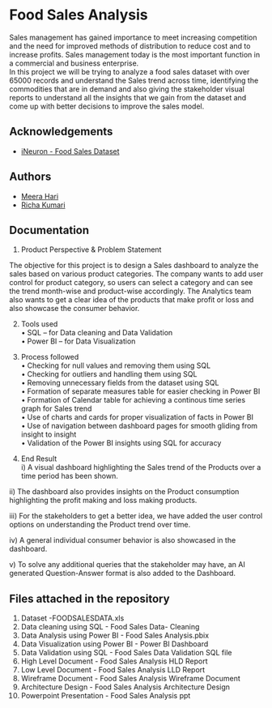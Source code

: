 
# Food Sales Analysis

Sales management has gained importance to meet increasing competition and the need
for improved methods of distribution to reduce cost and to increase profits. Sales
management today is the most important function in a commercial and business
enterprise.  
In this project we will be trying to analyze a food sales dataset with over 65000 records and understand the Sales trend across time, identifying the commodities that are in demand and also giving the stakeholder visual reports to understand all the insights that we gain from the dataset and come up with better decisions to improve the sales model.


## Acknowledgements

 - [iNeuron - Food Sales Dataset](https://github.com/meera-hari/Food-Sales-Data-Analysis/blob/main/FOODSALESDATA.xls)
 
## Authors

- [Meera Hari](https://github.com/meera-hari)
- [Richa Kumari](https://github.com/richa31kumari)


## Documentation

1.	Product Perspective & Problem Statement

The objective for this project is to design a Sales dashboard to analyze the sales based on various product categories. The company wants to add user control for product category, so users can select a category and can see the trend month-wise and product-wise accordingly. The Analytics team also wants to get a clear idea of the products that make profit or loss and also showcase the consumer behavior.

2. 	Tools used  
•	SQL – for Data cleaning and Data Validation  
•	Power BI – for Data Visualization

3. Process followed    
• Checking for null values and removing them using SQL  
•	Checking for outliers and handling them using SQL   
•	Removing unnecessary fields from the dataset using SQL   
•	Formation of separate measures table for easier checking in Power BI  
•	Formation of Calendar table for achieving a continous time series graph for Sales trend  
•	Use of charts and cards for proper visualization of facts in Power BI  
•	Use of navigation between dashboard pages for smooth gliding from insight to insight  
•	Validation of the Power BI insights using SQL for accuracy  

4. End Result  
i) A visual dashboard highlighting the Sales trend of the Products over a time period has been shown. 

ii) The dashboard also provides insights on the Product consumption highlighting the profit making and loss making products. 

iii) For the stakeholders to get a better idea, we have added the user control options on understanding the Product trend over time.  

iv) A general individual consumer behavior is also showcased in the dashboard. 
 
v) To solve any additional queries that the stakeholder may have, an AI generated Question-Answer format is also added to the Dashboard.


## Files attached in the repository
1) Dataset -FOODSALESDATA.xls  
2) Data cleaning using SQL - Food Sales Data- Cleaning  
3) Data Analysis using Power BI - Food Sales Analysis.pbix  
4) Data Visualization using Power BI - Power BI Dashboard  
5) Data Validation using SQL - Food Sales Data Validation SQL file  
6) High Level Document - Food Sales Analysis HLD Report  
7) Low Level Document - Food Sales Analysis LLD Report  
8) Wireframe Document - Food Sales Analysis Wireframe Document  
9) Architecture Design - Food Sales Analysis Architecture Design  
10) Powerpoint Presentation - Food Sales Analysis ppt   
